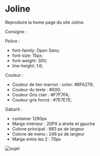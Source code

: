# Joline

Reproduire la home page du site Joline. 

Consigne : 

Police : 

- font-family: Open Sans;
- font-size: 15px;
- font-weight: 300;
- line-height: 1.6;

Couleur : 

- Couleur de lien marron : color: #BFA279;
- Couleur du texte : #000;
- Couleur Gris clair : #F7F7FA;
- Couleur gris foncé : #7E7E7E;

Gabarit :
- container 1280px
- Marge intérieur : 20PX a droite et gauche
- Colone principal : 883 px de largeur
- Colone de menu : 248 px de largeur
- Marge entre les 2 : 70px

![sujet](sujet.png)